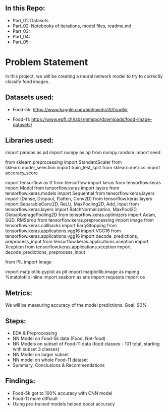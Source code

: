 ## In this Repo:

- Part_01: Datasets
- Part_02: Notebooks of iterations, model files, readme.md
- Part_03: 
- Part_04: 
- Part_05: 

# Problem Statement

In this project, we will be creating a neural network model to try to correctly classify food images. 

## Datasets used:

- Food-5k: https://www.kaggle.com/binhminhs10/food5k

- Food-11: https://www.epfl.ch/labs/mmspg/downloads/food-image-datasets/

## Libraries used:

import pandas as pd
import numpy as np
from numpy.random import seed

from sklearn.preprocessing import StandardScaler
from sklearn.model_selection import train_test_split
from sklearn.metrics import accuracy_score

import tensorflow as tf
from tensorflow import keras
from tensorflow.keras import Model
from tensorflow.keras import layers
from tensorflow.keras.models import Sequential
from tensorflow.keras.layers import (Dense, Dropout, Flatten, Conv2D)
from tensorflow.keras.layers import SeparableConv2D, ReLU, MaxPooling2D, Add, Input
from tensorflow.keras.layers import BatchNormalization, MaxPool2D, GlobalAveragePooling2D
from tensorflow.keras.optimizers import Adam, SGD, RMSprop
from tensorflow.keras.preprocessing import image
from tensorflow.keras.callbacks import EarlyStopping
from tensorflow.keras.applications.vgg16 import VGG16
from tensorflow.keras.applications.vgg16 import decode_predictions, preprocess_input
from tensorflow.keras.applications.xception import Xception
from tensorflow.keras.applications.xception import decode_predictions, preprocess_input


from PIL import Image

import matplotlib.pyplot as plt
import matplotlib.image as mpimg
%matplotlib inline
import seaborn as sns
import requests
import os


## Metrics:

We will be measuring accuracy of the model predictions.
Goal: 90%

## Steps:

- EDA & Preprocessing
- NN Model on Food-5k data (Food, Not-food)
- NN Models on subset of Food-11 data (food classes - 101 total, starting with subset 3 classes)
- NN Model on larger subset
- NN model on whole Food-11 dataset
- Summary, Conclusions & Recommendations

## Findings:

- Food-5k got to 100% accuracy with CNN model
- Food-11 more difficult
- Using pre-trained models helped boost accuracy

